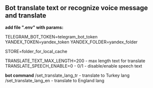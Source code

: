 **Bot translate text or recognize voice message and translate**
-- 

**add file ".env" with params:**

TELEGRAM_BOT_TOKEN=telegram_bot_token
YANDEX_TOKEN=yandex_token
YANDEX_FOLDER=yandex_folder

STORE=folder_for_local_cache

TRANSLATE_TEXT_MAX_LENGTH=200 - max length text for translate
TRANSLATE_SPEECH_ENABLE=0 - 0/1 - disable/enable speech text


**bot command**
/set_translate_lang_tr - translate to Turkey lang
/set_translate_lang_en - translate to England lang
